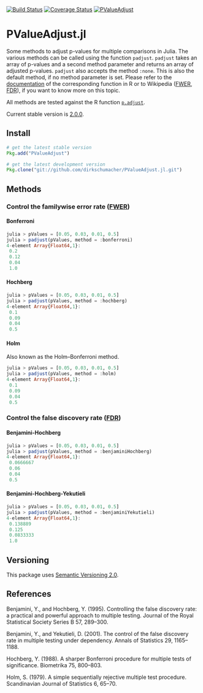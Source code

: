 [![Build Status](https://travis-ci.org/dirkschumacher/PValueAdjust.jl.svg?branch=master)](https://travis-ci.org/dirkschumacher/PValueAdjust.jl)
[![Coverage Status](https://img.shields.io/coveralls/dirkschumacher/PValueAdjust.jl.svg)](https://coveralls.io/r/dirkschumacher/PValueAdjust.jl)
[![PValueAdjust](http://pkg.julialang.org/badges/PValueAdjust_0.2.svg)](http://pkg.julialang.org/?pkg=PValueAdjust&ver=0.2)
# PValueAdjust.jl
Some methods to adjust p-values for multiple comparisons in Julia.
The various methods can be called using the function `padjust`. 
`padjust` takes an array of p-values and a second method parameter and returns an array of adjusted p-values.
`padjust` also accepts the method `:none`. This is also the default method, if no method parameter is set.
Please refer to the [documentation](http://stat.ethz.ch/R-manual/R-patched/library/stats/html/p.adjust.html) of the corresponding function in R or to Wikipedia ([FWER](http://en.wikipedia.org/wiki/Familywise_error_rate), [FDR](http://en.wikipedia.org/wiki/False_discovery_rate)), if you want to know more on this topic.

All methods are tested against the R function [`p.adjust`](http://stat.ethz.ch/R-manual/R-patched/library/stats/html/p.adjust.html).

Current stable version is [2.0.0](https://github.com/dirkschumacher/PValueAdjust.jl/tree/v2.0.0).

## Install
```jl
# get the latest stable version
Pkg.add("PValueAdjust")

# get the latest development version
Pkg.clone("git://github.com/dirkschumacher/PValueAdjust.jl.git")
```

## Methods 
### Control the familywise error rate ([FWER](http://en.wikipedia.org/wiki/Familywise_error_rate))
#### Bonferroni
```jl
julia > pValues = [0.05, 0.03, 0.01, 0.5]
julia > padjust(pValues, method = :bonferroni)
4-element Array{Float64,1}:
 0.2 
 0.12
 0.04
 1.0
```

#### Hochberg
```jl
julia > pValues = [0.05, 0.03, 0.01, 0.5]
julia > padjust(pValues, method = :hochberg)
4-element Array{Float64,1}:
 0.1 
 0.09
 0.04
 0.5
```

#### Holm
Also known as the Holm–Bonferroni method.
```jl
julia > pValues = [0.05, 0.03, 0.01, 0.5]
julia > padjust(pValues, method = :holm)
4-element Array{Float64,1}:
 0.1 
 0.09
 0.04
 0.5
```

### Control the false discovery rate ([FDR](http://en.wikipedia.org/wiki/False_discovery_rate))
#### Benjamini-Hochberg
```jl
julia > pValues = [0.05, 0.03, 0.01, 0.5]
julia > padjust(pValues, method = :benjaminiHochberg)
4-element Array{Float64,1}:
 0.0666667
 0.06     
 0.04     
 0.5
```
#### Benjamini-Hochberg-Yekutieli
```jl
julia > pValues = [0.05, 0.03, 0.01, 0.5]
julia > padjust(pValues, method = :benjaminiYekutieli)
4-element Array{Float64,1}:
 0.138889 
 0.125    
 0.0833333
 1.0
```

## Versioning
This package uses [Semantic Versioning 2.0](http://semver.org/). 

## References
Benjamini, Y., and Hochberg, Y. (1995). Controlling the false discovery rate: a practical and powerful approach to multiple testing. Journal of the Royal Statistical Society Series B 57, 289–300.

Benjamini, Y., and Yekutieli, D. (2001). The control of the false discovery rate in multiple testing under dependency. Annals of Statistics 29, 1165–1188. 

Hochberg, Y. (1988). A sharper Bonferroni procedure for multiple tests of significance. Biometrika 75, 800–803. 

Holm, S. (1979). A simple sequentially rejective multiple test procedure. Scandinavian Journal of Statistics 6, 65–70. 
